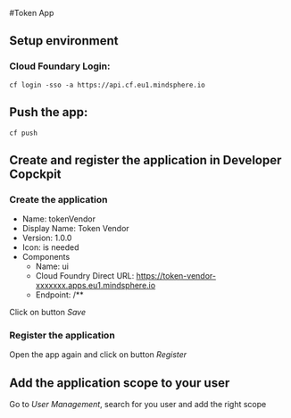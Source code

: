 #Token App

## Setup environment

### Cloud Foundary Login:
```
cf login -sso -a https://api.cf.eu1.mindsphere.io
```

## Push the app:

```
cf push
```

## Create and register the application in Developer Copckpit

### Create the application
* Name: tokenVendor
* Display Name: Token Vendor
* Version: 1.0.0
* Icon: is needed
* Components
  * Name: ui
  * Cloud Foundry Direct URL: https://token-vendor-xxxxxxx.apps.eu1.mindsphere.io
  * Endpoint: /**

Click on button *Save*

### Register the application
Open the app again and click on button *Register*

## Add the application scope to your user
Go to *User Management*, search for you user and add the right scope


